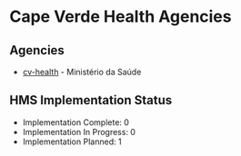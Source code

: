 # Cape Verde Health Agencies

## Agencies

- [cv-health](cv-health/index.md) - Ministério da Saúde

## HMS Implementation Status

- Implementation Complete: 0
- Implementation In Progress: 0
- Implementation Planned: 1
